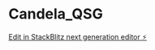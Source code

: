 # Candela_QSG

[Edit in StackBlitz next generation editor ⚡️](https://stackblitz.com/~/github.com/errrr-er/Candela_QSG)